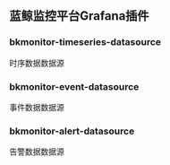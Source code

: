## 蓝鲸监控平台Grafana插件

### bkmonitor-timeseries-datasource

时序数据数据源

### bkmonitor-event-datasource

事件数据数据源

### bkmonitor-alert-datasource

告警数据数据源